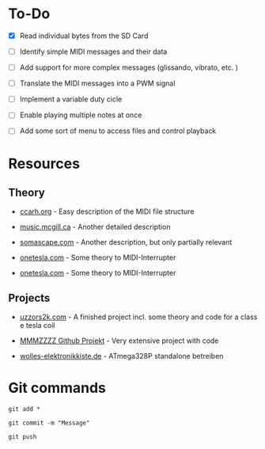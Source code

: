 # To-Do

- [x] Read individual bytes from the SD Card
- [ ] Identify simple MIDI messages and their data
- [ ] Add support for more complex messages (glissando, vibrato, etc. )
- [ ] Translate the MIDI messages into a PWM signal
- [ ] Implement a variable duty cicle
- [ ] Enable playing multiple notes at once
- [ ] Add some sort of menu to access files and control playback


# Resources

## Theory

* [ccarh.org](http://www.ccarh.org/courses/253/handout/smf/) - Easy description of the MIDI file structure

* [music.mcgill.ca](http://www.music.mcgill.ca/~ich/classes/mumt306/StandardMIDIfileformat.html) - Another detailed description

* [somascape.com](http://www.somascape.org/midi/tech/mfile.html) - Another description, but only partially relevant

* [onetesla.com](http://onetesla.com/tesla-coil-faq) - Some theory to MIDI-Interrupter  

* [onetesla.com](http://onetesla.com/tesla-coil-faq) - Some theory to MIDI-Interrupter


## Projects

* [uzzors2k.com](http://uzzors2k.com/index.php?page=midiinterrupter) - A finished project incl. some theory and code for a class e tesla coil

* [MMMZZZZ Github Projekt](https://github.com/MMMZZZZ/Syntherrupter/tree/dev/Documentation/Wiki#readme) - Very extensive project with code

* [wolles-elektronikkiste.de](https://wolles-elektronikkiste.de/atmega328p-standalone-betreiben) - ATmega328P standalone betreiben


# Git commands

`git add *`

`git commit -m "Message"`

`git push`
